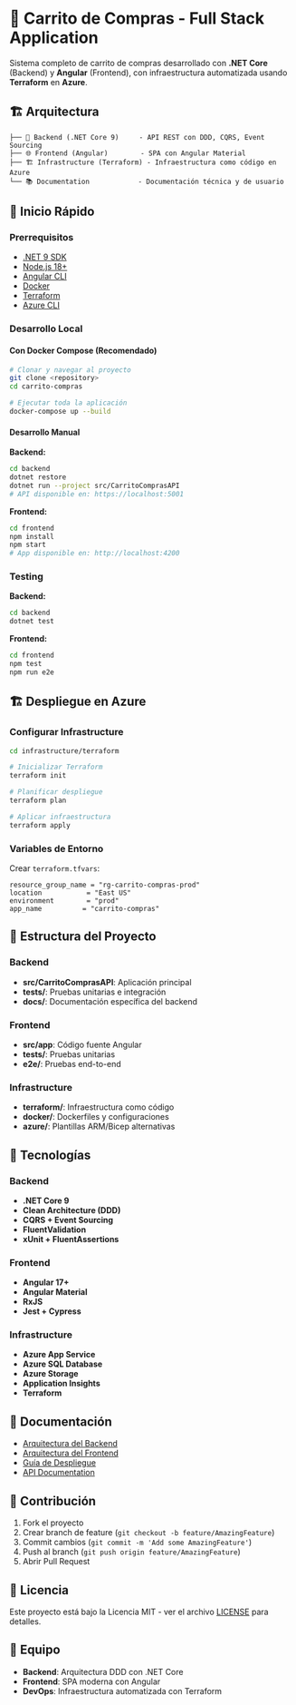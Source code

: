 # 🛒 Carrito de Compras - Full Stack Application

Sistema completo de carrito de compras desarrollado con **.NET Core** (Backend) y **Angular** (Frontend), con infraestructura automatizada usando **Terraform** en **Azure**.

## 🏗️ Arquitectura

```
├── 🔧 Backend (.NET Core 9)     - API REST con DDD, CQRS, Event Sourcing
├── 🌐 Frontend (Angular)        - SPA con Angular Material
├── 🏗️ Infrastructure (Terraform) - Infraestructura como código en Azure
└── 📚 Documentation            - Documentación técnica y de usuario
```

## 🚀 Inicio Rápido

### Prerrequisitos
- [.NET 9 SDK](https://dotnet.microsoft.com/download)
- [Node.js 18+](https://nodejs.org/)
- [Angular CLI](https://angular.io/cli)
- [Docker](https://www.docker.com/)
- [Terraform](https://www.terraform.io/)
- [Azure CLI](https://docs.microsoft.com/en-us/cli/azure/)

### Desarrollo Local

#### Con Docker Compose (Recomendado)
```bash
# Clonar y navegar al proyecto
git clone <repository>
cd carrito-compras

# Ejecutar toda la aplicación
docker-compose up --build
```

#### Desarrollo Manual

**Backend:**
```bash
cd backend
dotnet restore
dotnet run --project src/CarritoComprasAPI
# API disponible en: https://localhost:5001
```

**Frontend:**
```bash
cd frontend
npm install
npm start
# App disponible en: http://localhost:4200
```

### Testing

**Backend:**
```bash
cd backend
dotnet test
```

**Frontend:**
```bash
cd frontend
npm test
npm run e2e
```

## 🏗️ Despliegue en Azure

### Configurar Infrastructure

```bash
cd infrastructure/terraform

# Inicializar Terraform
terraform init

# Planificar despliegue
terraform plan

# Aplicar infraestructura
terraform apply
```

### Variables de Entorno

Crear `terraform.tfvars`:
```hcl
resource_group_name = "rg-carrito-compras-prod"
location           = "East US"
environment        = "prod"
app_name          = "carrito-compras"
```

## 📁 Estructura del Proyecto

### Backend
- **src/CarritoComprasAPI**: Aplicación principal
- **tests/**: Pruebas unitarias e integración
- **docs/**: Documentación específica del backend

### Frontend
- **src/app**: Código fuente Angular
- **tests/**: Pruebas unitarias
- **e2e/**: Pruebas end-to-end

### Infrastructure
- **terraform/**: Infraestructura como código
- **docker/**: Dockerfiles y configuraciones
- **azure/**: Plantillas ARM/Bicep alternativas

## 🔧 Tecnologías

### Backend
- **.NET Core 9**
- **Clean Architecture (DDD)**
- **CQRS + Event Sourcing**
- **FluentValidation**
- **xUnit + FluentAssertions**

### Frontend
- **Angular 17+**
- **Angular Material**
- **RxJS**
- **Jest + Cypress**

### Infrastructure
- **Azure App Service**
- **Azure SQL Database**
- **Azure Storage**
- **Application Insights**
- **Terraform**

## 📖 Documentación

- [Arquitectura del Backend](./backend/docs/)
- [Arquitectura del Frontend](./frontend/docs/)
- [Guía de Despliegue](./docs/deployment/)
- [API Documentation](./docs/api/)

## 🤝 Contribución

1. Fork el proyecto
2. Crear branch de feature (`git checkout -b feature/AmazingFeature`)
3. Commit cambios (`git commit -m 'Add some AmazingFeature'`)
4. Push al branch (`git push origin feature/AmazingFeature`)
5. Abrir Pull Request

## 📄 Licencia

Este proyecto está bajo la Licencia MIT - ver el archivo [LICENSE](LICENSE) para detalles.

## 👥 Equipo

- **Backend**: Arquitectura DDD con .NET Core
- **Frontend**: SPA moderna con Angular
- **DevOps**: Infraestructura automatizada con Terraform
